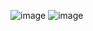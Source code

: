 ![image](https://user-images.githubusercontent.com/115491975/207431830-a8c2988d-c111-4646-9718-92637bc7b843.png)
![image](https://user-images.githubusercontent.com/115491975/207432840-f0658825-72d8-45d2-96b5-0e485805ed50.png)
